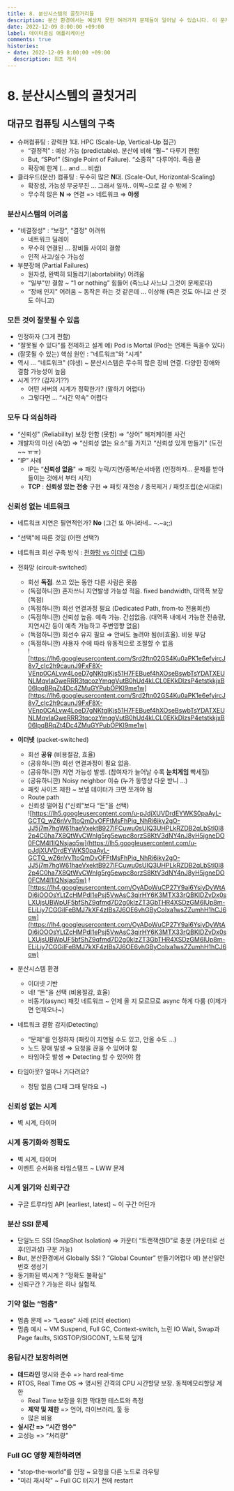 ```yaml
---
title: 8. 분산시스템의 골칫거리들  
description: 분산 환경에서는 예상치 못한 여러가지 문제들이 일어날 수 있습니다. 이 문제들에 대해 알아봅니다.        
date: 2022-12-09 8:00:00 +09:00
label: 데이터중심 애플리케이션
comments: true
histories:
- date: 2022-12-09 8:00:00 +09:00
  description: 최초 게시
---
```

# 8. 분산시스템의 골칫거리

## 대규모 컴퓨팅 시스템의 구축

- 슈퍼컴퓨팅 : 강력한 1대. HPC (Scale-Up, Vertical-Up 접근)
  - “결정적” : 예상 가능 (predictable). 분산에 비해 “훨~” 다루기 편함
  - But, “SPof” (Single Point of Failure). “소중히" 다루어야. 죽음 끝
  - 확장에 한계 (... and … 비쌈)
- 클라우드(분산) 컴퓨팅 : 무수히 많은 **N**대. (Scale-Out, Horizontal-Scaling)
  - 확장성, 가능성 무궁무진 … 그래서 일까.. 이짝~으로 갈 수 밖에 ?
  - 무수히 많은 **N** ⇒ 연결 => 네트워크 ⇒ **야생**

### 분산시스템의 어려움

- “비결정성" : “보장", “결정" 어려워
  - 네트워크 딜레이
  - 무수히 연결된 … 장비들 사이의 결함
  - 인적 사고/실수 가능성
- 부분장애 (Partial Failures)
  - 원자성, 완벽히 되돌리기(abortability) 어려움
  - “일부"만 결함 ~ “1 or nothing” 힘들어 (죽느냐 사느냐 그것이 문제로다)
  - “장애 인지" 어려움 ~ 동작은 하는 것 같은데 … 이상해 (죽은 것도 아니고 산 것도 아니고)

### 모든 것이 잘못될 수 있음

- 인정하자 (그게 편함)
- “잘못될 수 있다"를 전제하고 설계 예) Pod is Mortal (Pod는 언제든 듁을수 있다)
- (잘못될 수 있는) 핵심 원인 : “네트워크"와 “시계"
- 역시 … “네트워크" (야생) ~ 분산시스템은 무수히 많은 장비 연결. 다양한 장애와 결함 가능성이 높음
- 시계 ??? (갑자기??)
  - 어떤 서버의 시계가 정확한가? (말하기 어렵다)
  - 그렇다면 … “시간 약속" 어렵다

### 모두 다 의심하라

- “신뢰성" (Reliability) 보장 안함 (못함) ⇒ “상어” 해저케이블 사건
- 개발자의 미션 (숙명) ⇒ “신뢰성 없는 요소”를 가지고 “신뢰성 있게 만들기" (도전~~ ㅠㅠ)
- “IP” 사례
  - IP는 “**신뢰성 없음**" ⇒ 패킷 누락/지연/중복/순서바뀜 (인정하자… 문제를 받아들이는 것에서 부터 시작)
  - **TCP** : **신뢰성 있는 전송** 구현 ⇒ 패킷 재전송 / 중복제거 / 패킷조립(순서대로)

### 신뢰성 없는 네트워크

- 네트워크 지연은 필연적인가? **No** (그건 또 아니라네.. ~.~a;;)
- “선택"에 따른 것임 (어떤 선택?)
- 네트워크 회선 구축 방식 : [전화망 vs 이더넷](https://www.educba.com/packet-switching-vs-circuit-switching/) ([그림](https://www.comparitech.com/net-admin/circuit-switching-vs-packet-switching/))
- 전화망 (circuit-switched)
  - 회선 **독점**. 쓰고 있는 동안 다른 사람은 못씀
  - (독점하니깐) 혼자쓰니 지연발생 가능성 적음. fixed bandwidth, 대역폭 보장(독점)
  - (독점하니깐) 회선 연결과정 필요 (Dedicated Path, from-to 전용회선)
  - (독점하니깐) 신뢰성 높음. 예측 가능. 간섭없음. (대역폭 내에서 가능한 전송량, 지연시간 등이 예측 가능하고 주변영향 없음)
  - (독점하니깐) 회선수 유지 필요 ⇒ 안써도 놀려야 됨(비효율). 비용 부담
  - (독점하니깐) 사용자 수에 따라 유동적으로 조절할 수 없음  
![https://lh6.googleusercontent.com/Srd2ftn02GS4Ku0aPK1e6efyircJ8v7_cIc2h9caunJ9FxF8X-VEnp0CALvw4LoeD7gNKtglKjs51H7FEBuef4hXOseBswbTsYDATXEUNLMqvIaGweRRR3tqcozYmqgVutB0hUd4kLCL0EKkDIzsP4etstkkjxB06lpqBRqZt4Dc4ZMuGYPubOPKl9me1w](https://lh6.googleusercontent.com/Srd2ftn02GS4Ku0aPK1e6efyircJ8v7_cIc2h9caunJ9FxF8X-VEnp0CALvw4LoeD7gNKtglKjs51H7FEBuef4hXOseBswbTsYDATXEUNLMqvIaGweRRR3tqcozYmqgVutB0hUd4kLCL0EKkDIzsP4etstkkjxB06lpqBRqZt4Dc4ZMuGYPubOPKl9me1w)

- **이더넷** (packet-switched)
  - 회선 **공유** (비용절감, 효율)
  - (공유하니깐) 회선 연결과정이 필요 없음.
  - (공유하니깐) 지연 가능성 발생. (참여자가 늘어날 수록 **눈치게임** 빡세짐)
  - (공유하니깐) Noisy neighbor 이슈 (누가 동영상 다운 받니 …)
  - 패킷 사이즈 제한 ~ 보낼 데이터가 크면 쪼개야 됨
  - Route path
  - 신뢰성 떨어짐 (“신뢰"보다 “돈"을 선택)  
![https://lh5.googleusercontent.com/u-pJdjXUVDrdEYWKS0paAyL-GCTQ_wZ6nVvTtoQmDvOFFtMsFhPjq_NhRi6iky2gO-JJ5j7m7hgW61haeVxektB927IFCuwu0sUIQ3UHPLkRZDB2qLbStl0I82p4C0ha7X8QtWvCWnIg5rg5ewpc8orzS8KtV3dNY4nJ8yH5jgneDO0FCM4l1lQNsjaq5w](https://lh5.googleusercontent.com/u-pJdjXUVDrdEYWKS0paAyL-GCTQ_wZ6nVvTtoQmDvOFFtMsFhPjq_NhRi6iky2gO-JJ5j7m7hgW61haeVxektB927IFCuwu0sUIQ3UHPLkRZDB2qLbStl0I82p4C0ha7X8QtWvCWnIg5rg5ewpc8orzS8KtV3dNY4nJ8yH5jgneDO0FCM4l1lQNsjaq5w)
![https://lh4.googleusercontent.com/OyADoWuCP27Y9ai6YsiyDyWtADi6iOOOsYLtZcHMPdl1ePsj5VwAsC3qirHY6K3MTX33rQBKIDZvDx0sLXUjsUBWpUF5bfShZ9qfmd7D2g0kIzZT3GbTHR4XSDzGM6lUp8m-ELiLiy7CGGiIFeBMJ7kXF4zIBs7J6OE6vhGByCoIxa1wsZZumhH1hCJ6ow](https://lh4.googleusercontent.com/OyADoWuCP27Y9ai6YsiyDyWtADi6iOOOsYLtZcHMPdl1ePsj5VwAsC3qirHY6K3MTX33rQBKIDZvDx0sLXUjsUBWpUF5bfShZ9qfmd7D2g0kIzZT3GbTHR4XSDzGM6lUp8m-ELiLiy7CGGiIFeBMJ7kXF4zIBs7J6OE6vhGByCoIxa1wsZZumhH1hCJ6ow)

- 분산시스템 환경
  - 이더넷 기반
  - 네! “돈"을 선택 (비용절감, 효율)
  - 비동기(async) 패킷 네트워크 ~ 언제 올 지 모르므로 async 하게 다룸 (이제가면 언제오나~)
- 네트워크 결함 감지(Detecting)
  - “문제"를 인정하자 (패킷이 지연될 수도 있고, 안올 수도 …)
  - 노드 장애 발생 ⇒ 요청을 끊을 수 있어야 함
  - 타임아웃 발생 ⇒ Detecting 할 수 있어야 함
- 타임아웃? 얼마나 기다려요?
  - 정답 없음 (그때 그때 달라요 ~)

### 신뢰성 없는 시계

- 벽 시계, 타이머

### 시계 동기화와 정확도

- 벽 시계, 타이머
- 이벤트 순서화용 타임스탬프 ~ LWW 문제

### 시계 읽기와 신뢰구간

- 구글 트루타임 API [earliest, latest] ~ 이 구간 어딘가

### 분산 SSI 문제

- 단일노드 SSI (SnapShot Isolation) => 카운터 “트랜잭션ID”로 충분 (카운터로 선후(인과성) 구분 가능)
- But, 분산환경에서 Globally SSI ? “Global Counter” 만들기어렵다 예) 분산일련번호 생성기
- 동기화된 벽시계 ? “정확도 불확실"
- 신뢰구간 ? 가능은 하나 실험적.

### 기약 없는 “멈춤"

- 멈춤 문제 => “Lease” 사례 (리더 election)
- 멈춤 예시 ~ VM Suspend, Full GC, Context-switch, 느린 IO Wait, Swap과 Page faults, SIGSTOP/SIGCONT, 노트북 덮개

### 응답시간 보장하려면

- **데드라인** 명시와 준수 => hard real-time
- RTOS, Real Time OS => 명시된 간격의 CPU 시간할당 보장. 동적메모리할당 제한
  - Real Time 보장을 위한 막대한 테스트와 측정
  - **제약 및 제한** => 언어, 라이브러리, 툴 등
  - 많은 비용
- **실시간 => “시간 엄수"**
- 고성능 => “처리량"

### Full GC 영향 제한하려면

- “stop-the-world”를 인정 ~ 요청을 다른 노드로 라우팅
- “미리 재시작" ~ Full GC 터지기 전에 restart